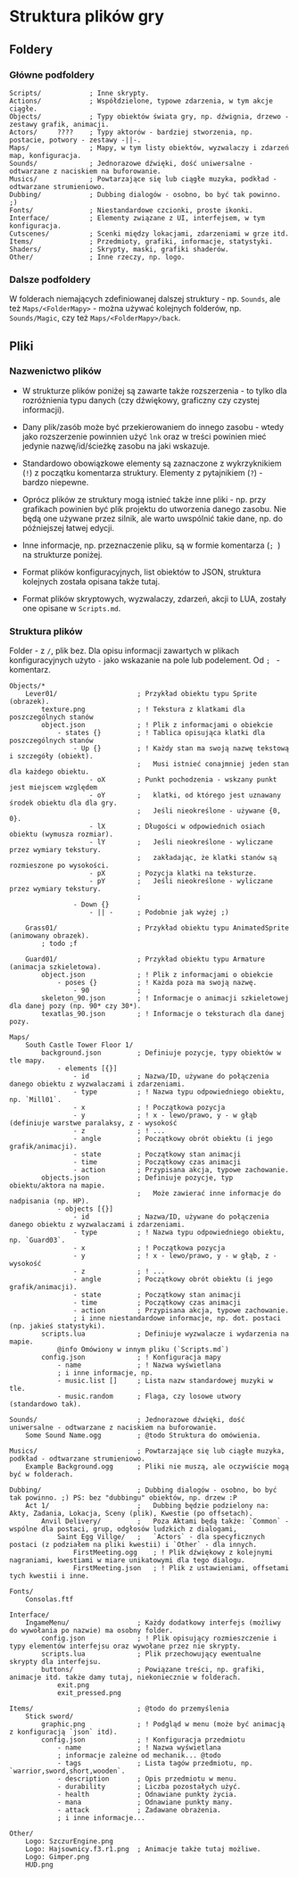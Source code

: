 
Struktura plików gry
====================



Foldery
-------

### Główne podfoldery

```
Scripts/			; Inne skrypty.
Actions/			; Współdzielone, typowe zdarzenia, w tym akcje ciągłe.
Objects/			; Typy obiektów świata gry, np. dźwignia, drzewo - zestawy grafik, animacji.
Actors/		????	; Typy aktorów - bardziej stworzenia, np. postacie, potwory - zestawy -||-.
Maps/				; Mapy, w tym listy obiektów, wyzwalaczy i zdarzeń map, konfiguracja.
Sounds/				; Jednorazowe dźwięki, dość uniwersalne - odtwarzane z naciskiem na buforowanie.
Musics/				; Powtarzające się lub ciągłe muzyka, podkład - odtwarzane strumieniowo.
Dubbing/			; Dubbing dialogów - osobno, bo być tak powinno. ;)
Fonts/				; Niestandardowe czcionki, proste ikonki.
Interface/			; Elementy związane z UI, interfejsem, w tym konfiguracja.
Cutscenes/			; Scenki między lokacjami, zdarzeniami w grze itd.
Items/				; Przedmioty, grafiki, informacje, statystyki.
Shaders/			; Skrypty, maski, grafiki shaderów.
Other/				; Inne rzeczy, np. logo.
```



### Dalsze podfoldery

W folderach niemających zdefiniowanej dalszej struktury - np. `Sounds`, ale też `Maps/<FolderMapy>` - można używać kolejnych folderów, np. `Sounds/Magic`, czy też `Maps/<FolderMapy>/back`.



Pliki
-----

### Nazwenictwo plików

* W strukturze plików poniżej są zawarte także rozszerzenia - to tylko dla rozróżnienia typu danych (czy dźwiękowy, graficzny czy czystej informacji).

* Dany plik/zasób może być przekierowaniem do innego zasobu - wtedy jako rozszerzenie powinnien użyć `lnk` oraz w treści powinien mieć jedynie nazwę/id/ścieżkę zasobu na jaki wskazuje.

* Standardowo obowiązkowe elementy są zaznaczone z wykrzyknikiem (`!`) z początku komentarza struktury. Elementy z pytajnikiem (`?`) - bardzo niepewne.

* Oprócz plików ze struktury mogą istnieć także inne pliki - np. przy grafikach powinien być plik projektu do utworzenia danego zasobu. Nie będą one używane przez silnik, ale warto uwspólnić takie dane, np. do późniejszej łatwej edycji.

* Inne informacje, np. przeznaczenie pliku, są w formie komentarza (`; `) na strukturze poniżej.

* Format plików konfiguracyjnych, list obiektów to JSON, struktura kolejnych została opisana także tutaj.

* Format plików skryptowych, wyzwalaczy, zdarzeń, akcji to LUA, zostały one opisane w `Scripts.md`.



### Struktura plików

Folder - z `/`, plik bez. Dla opisu informacji zawartych w plikach konfiguracyjnych użyto `-` jako wskazanie na pole lub podelement. Od `; ` - komentarz.

```
Objects/*
	Lever01/					; Przykład obiektu typu Sprite (obrazek).
		texture.png				; ! Tekstura z klatkami dla poszczególnych stanów
		object.json				; ! Plik z informacjami o obiekcie
			- states {}			; ! Tablica opisująca klatki dla poszczególnych stanów
				- Up {}			; ! Każdy stan ma swoją nazwę tekstową i szczegóły (obiekt).
								;	Musi istnieć conajmniej jeden stan dla każdego obiektu.
					- oX		; Punkt pochodzenia - wskzany punkt jest miejscem względem 
					- oY		;   klatki, od którego jest uznawany środek obiektu dla dla gry.
								; 	Jeśli nieokreślone - używane {0, 0}.
					- lX		; Długości w odpowiednich osiach obiektu (wymusza rozmiar).
					- lY		;	Jeśli nieokreślone - wyliczane przez wymiary tekstury.
								;   zakładając, że klatki stanów są rozmieszone po wysokości.
					- pX		; Pozycja klatki na teksturze. 
					- pY		;   Jeśli nieokreślone - wyliczane przez wymiary tekstury.
								;
				- Down {}
					- || - 		; Podobnie jak wyżej ;)
	
	Grass01/					; Przykład obiektu typu AnimatedSprite (animowany obrazek).
		; todo ;f

	Guard01/					; Przykład obiektu typu Armature (animacja szkieletowa).
		object.json				; ! Plik z informacjami o obiekcie
			- poses {}			; ! Każda poza ma swoją nazwę.
				- 90			; 
		skeleton_90.json		; ! Informacje o animacji szkieletowej dla danej pozy (np. 90* czy 30*).
		texatlas_90.json		; ! Informacje o teksturach dla danej pozy.

Maps/
	South Castle Tower Floor 1/
		background.json 		; Definiuje pozycje, typy obiektów w tle mapy.
			- elements [{}]
				- id			; Nazwa/ID, używane do połączenia danego obiektu z wyzwalaczami i zdarzeniami.
				- type			; ! Nazwa typu odpowiedniego obiektu, np. `Mill01`.
				- x				; ! Początkowa pozycja
				- y				; ! x - lewo/prawo, y - w głąb (definiuje warstwe paralaksy, z - wysokość
				- z				; ! ...
				- angle			; Początkowy obrót obiektu (i jego grafik/animacji).
				- state			; Początkowy stan animacji
				- time			; Początkowy czas animacji
				- action		; Przypisana akcja, typowe zachowanie.
		objects.json			; Definiuje pozycje, typ obiektu/aktora na mapie.
								;	Może zawierać inne informacje do nadpisania (np. HP).
			- objects [{}]
				- id			; Nazwa/ID, używane do połączenia danego obiektu z wyzwalaczami i zdarzeniami.
				- type			; ! Nazwa typu odpowiedniego obiektu, np. `Guard03`.
				- x				; ! Początkowa pozycja
				- y				; ! x - lewo/prawo, y - w głąb, z - wysokość
				- z				; ! ...
				- angle			; Początkowy obrót obiektu (i jego grafik/animacji).
				- state			; Początkowy stan animacji
				- time			; Początkowy czas animacji
				- action		; Przypisana akcja, typowe zachowanie.
				; i inne niestandardowe informacje, np. dot. postaci (np. jakieś statystyki).
		scripts.lua				; Definiuje wyzwalacze i wydarzenia na mapie.
			@info Omówiony w innym pliku (`Scripts.md`)
		config.json				; ! Konfiguracja mapy
			- name				; ! Nazwa wyświetlana
			; i inne informacje, np.
			- music.list []		; Lista nazw standardowej muzyki w tle.
			- music.random		; Flaga, czy losowe utwory (standardowo tak).

Sounds/							; Jednorazowe dźwięki, dość uniwersalne - odtwarzane z naciskiem na buforowanie.
	Some Sound Name.ogg			; @todo Struktura do omówienia.

Musics/							; Powtarzające się lub ciągłe muzyka, podkład - odtwarzane strumieniowo.
	Example Background.ogg		; Pliki nie muszą, ale oczywiście mogą być w folderach.

Dubbing/						; Dubbing dialogów - osobno, bo być tak powinno. ;) PS: bez "dubbingu" obiektów, np. drzew :P
	Act 1/						; 	Dubbing będzie podzielony na: Akty, Zadania, Lokacja, Sceny (plik), Kwestie (po offsetach).
		Anvil Delivery/			; 	Poza Aktami będą także: `Common` - wspólne dla postaci, grup, odgłosów ludzkich z dialogami,
			Saint Egg Villge/	; 	`Actors` - dla specyficznych postaci (z podziałem na pliki kwestii) i `Other` - dla innych.
				FirstMeeting.ogg	; ! Plik dźwiękowy z kolejnymi nagraniami, kwestiami w miare unikatowymi dla tego dialogu.
				FirstMeeting.json	; ! Plik z ustawieniami, offsetami tych kwestii i inne.

Fonts/
	Consolas.ftf

Interface/
	IngameMenu/					; Każdy dodatkowy interfejs (możliwy do wywołania po nazwie) ma osobny folder.
		config.json				; ! Plik opisujący rozmieszczenie i typy elementów interfejsu oraz wywołane przez nie skrypty.
		scripts.lua				; Plik przechowujący ewentualne skrypty dla interfejsu.
		buttons/				; Powiązane treści, np. grafiki, animacje itd. także damy tutaj, niekoniecznie w folderach.
			exit.png
			exit_pressed.png

Items/							; @todo do przemyślenia
	Stick sword/
		graphic.png				; ! Podgląd w menu (może być animacją z konfiguracją `json` itd).
		config.json				; ! Konfiguracja przedmiotu
			- name				; ! Nazwa wyświetlana
			; informacje zależne od mechanik... @todo
			- tags				; Lista tagów przedmiotu, np. `warrior,sword,short,wooden`.
			- description		; Opis przedmiotu w menu.
			- durability		; Liczba pozostałych użyć.
			- health			; Odnawiane punkty życia.
			- mana				; Odnawiane punkty many.
			- attack			; Zadawane obrażenia.
			; i inne informacje...

Other/
	Logo: SzczurEngine.png
	Logo: Hajsownicy.f3.r1.png  ; Animacje także tutaj możliwe.
	Logo: Gimper.png
	HUD.png
```
